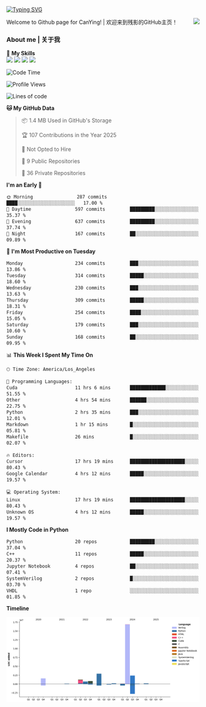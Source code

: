[![Typing SVG](https://readme-typing-svg.herokuapp.com?size=25&duration=3500&color=00FFFF&vCenter=true&width=250&height=40&lines=Hi+Welcome+%F0%9F%91%8B%F0%9F%8F%BB;I'm+CanYing|残影)](https://git.io/typing-svg)

<a href="#">
  <img align="right" src="https://github-readme-stats.vercel.app/api?username=CanYing0913&count_private=true&rank_icon=github&show_icons=true&bg_color=15,f2f7fd,E0EAFC&" />
</a>

Welcome to Github page for CanYing! | 欢迎来到残影的GitHub主页！

### About me | 关于我

🌟 **My Skills**  
![](https://img.shields.io/badge/-C-A8B9CC?style=flat-square&logo=C&logoColor=fff)
![](https://img.shields.io/badge/-C++-00599C?style=flat-square&logo=Cpp&logoColor=fff)
![](https://img.shields.io/badge/-Python-3776AB?style=flat-square&logo=Python&logoColor=fff)
![](https://img.shields.io/badge/-Linux-000000?style=flat-square&logo=Linux&logoColor=fff)

<!--START_SECTION:waka-->
![Code Time](http://img.shields.io/badge/Code%20Time-1%2C644%20hrs%2012%20mins-blue)

![Profile Views](http://img.shields.io/badge/Profile%20Views-7-blue)

![Lines of code](https://img.shields.io/badge/From%20Hello%20World%20I%27ve%20Written-26.9%20million%20lines%20of%20code-blue)

**🐱 My GitHub Data** 

> 📦 1.4 MB Used in GitHub's Storage 
 > 
> 🏆 107 Contributions in the Year 2025
 > 
> 🚫 Not Opted to Hire
 > 
> 📜 9 Public Repositories 
 > 
> 🔑 36 Private Repositories 
 > 
**I'm an Early 🐤** 

```text
🌞 Morning                287 commits         ████░░░░░░░░░░░░░░░░░░░░░   17.00 % 
🌆 Daytime                597 commits         █████████░░░░░░░░░░░░░░░░   35.37 % 
🌃 Evening                637 commits         █████████░░░░░░░░░░░░░░░░   37.74 % 
🌙 Night                  167 commits         ██░░░░░░░░░░░░░░░░░░░░░░░   09.89 % 
```
📅 **I'm Most Productive on Tuesday** 

```text
Monday                   234 commits         ███░░░░░░░░░░░░░░░░░░░░░░   13.86 % 
Tuesday                  314 commits         █████░░░░░░░░░░░░░░░░░░░░   18.60 % 
Wednesday                230 commits         ███░░░░░░░░░░░░░░░░░░░░░░   13.63 % 
Thursday                 309 commits         █████░░░░░░░░░░░░░░░░░░░░   18.31 % 
Friday                   254 commits         ████░░░░░░░░░░░░░░░░░░░░░   15.05 % 
Saturday                 179 commits         ███░░░░░░░░░░░░░░░░░░░░░░   10.60 % 
Sunday                   168 commits         ██░░░░░░░░░░░░░░░░░░░░░░░   09.95 % 
```


📊 **This Week I Spent My Time On** 

```text
🕑︎ Time Zone: America/Los_Angeles

💬 Programming Languages: 
Cuda                     11 hrs 6 mins       █████████████░░░░░░░░░░░░   51.55 % 
Other                    4 hrs 54 mins       ██████░░░░░░░░░░░░░░░░░░░   22.75 % 
Python                   2 hrs 35 mins       ███░░░░░░░░░░░░░░░░░░░░░░   12.01 % 
Markdown                 1 hr 15 mins        █░░░░░░░░░░░░░░░░░░░░░░░░   05.81 % 
Makefile                 26 mins             █░░░░░░░░░░░░░░░░░░░░░░░░   02.07 % 

🔥 Editors: 
Cursor                   17 hrs 19 mins      ████████████████████░░░░░   80.43 % 
Google Calendar          4 hrs 12 mins       █████░░░░░░░░░░░░░░░░░░░░   19.57 % 

💻 Operating System: 
Linux                    17 hrs 19 mins      ████████████████████░░░░░   80.43 % 
Unknown OS               4 hrs 12 mins       █████░░░░░░░░░░░░░░░░░░░░   19.57 % 
```

**I Mostly Code in Python** 

```text
Python                   20 repos            █████████░░░░░░░░░░░░░░░░   37.04 % 
C++                      11 repos            █████░░░░░░░░░░░░░░░░░░░░   20.37 % 
Jupyter Notebook         4 repos             ██░░░░░░░░░░░░░░░░░░░░░░░   07.41 % 
SystemVerilog            2 repos             █░░░░░░░░░░░░░░░░░░░░░░░░   03.70 % 
VHDL                     1 repo              ░░░░░░░░░░░░░░░░░░░░░░░░░   01.85 % 
```



**Timeline**

![Lines of Code chart](https://raw.githubusercontent.com/CanYing0913/CanYing0913/master/assets/bar_graph.png)


<!--END_SECTION:waka-->

